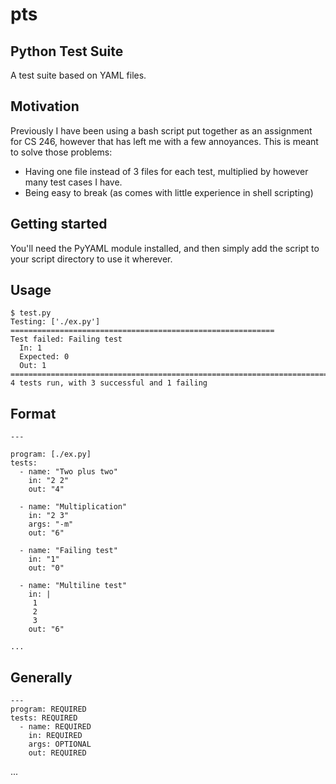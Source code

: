 # pts
## Python Test Suite
A test suite based on YAML files.

## Motivation
Previously I have been using a bash script put together as an assignment for
CS 246, however that has left me with a few annoyances. This is meant to solve
those problems:

- Having one file instead of 3 files for each test, multiplied by however many
  test cases I have.
- Being easy to break (as comes with little experience in shell scripting)

## Getting started
You'll need the PyYAML module installed, and then simply add the script to your
script directory to use it wherever.

## Usage
    $ test.py
    Testing: ['./ex.py'] ===========================================================
    Test failed: Failing test
      In: 1
      Expected: 0
      Out: 1
    ================================================================================
    4 tests run, with 3 successful and 1 failing

## Format
    ---

    program: [./ex.py]
    tests:
      - name: "Two plus two"
        in: "2 2"
        out: "4"

      - name: "Multiplication"
        in: "2 3"
        args: "-m"
        out: "6"

      - name: "Failing test"
        in: "1"
        out: "0"

      - name: "Multiline test"
        in: |
         1
         2
         3
        out: "6"

    ...

## Generally

    ---
    program: REQUIRED
    tests: REQUIRED
      - name: REQUIRED
        in: REQUIRED
        args: OPTIONAL
        out: REQUIRED
...

